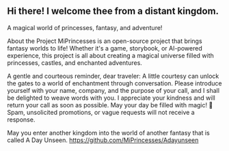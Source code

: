 ## Hi there! I welcome thee from a distant kingdom.

A magical world of princesses, fantasy, and adventure!

About the Project
MiPrincesses is an open-source project that brings fantasy worlds to life! Whether it's a game, storybook, or AI-powered experience, this project is all about creating a magical universe filled with princesses, castles, and enchanted adventures.

A gentle and courteous reminder, dear traveler: A little courtesy can unlock the gates to a world of enchantment through conversation. Please introduce yourself with your name, company, and the purpose of your call, and I shall be delighted to weave words with you. I appreciate your kindness and will return your call as soon as possible. May your day be filled with magic! 🚫 Spam, unsolicited promotions, or vague requests will not receive a response.

May you enter another kingdom into the world of another fantasy that is called A Day Unseen. https://github.com/MiPrincesses/Adayunseen
